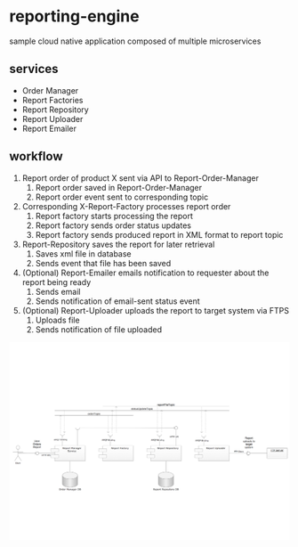 # reporting-engine
sample cloud native application composed of multiple microservices

## services
- Order Manager
- Report Factories
- Report Repository
- Report Uploader
- Report Emailer

## workflow
1. Report order of product X sent via API to Report-Order-Manager
   1.	Report order saved in Report-Order-Manager
   1.	Report order event sent to corresponding topic
1. Corresponding X-Report-Factory processes report order
   1.	Report factory starts processing the report
   1.	Report factory sends order status updates 
   1.	Report factory sends produced report in XML format to report topic
1. Report-Repository saves the report for later retrieval
    1. Saves xml file in database
    1. Sends event that file has been saved
1. (Optional) Report-Emailer emails notification to requester about the report being ready
    1. Sends email 
    1. Sends notification of email-sent status event
1. (Optional) Report-Uploader uploads the report to target system via FTPS
    1. Uploads file
    1. Sends notification of file uploaded

![Componen Diagramm](/docs/components.png)
